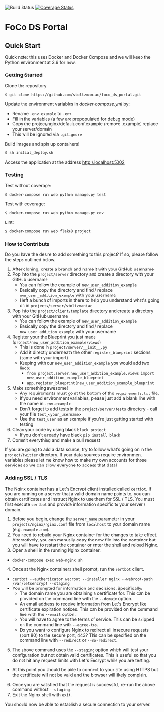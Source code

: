 ![Build Status](https://travis-ci.com/stoltzmaniac/foco_ds_portal.svg?branch=master)
[![Coverage Status](https://coveralls.io/repos/github/stoltzmaniac/foco_ds_portal/badge.svg)](https://coveralls.io/github/stoltzmaniac/foco_ds_portal)
# FoCo DS Portal

## Quick Start

Quick note: this uses Docker and Docker Compose and we will keep the Python environment at 3.6 for now.

### Getting Started

Clone the repository
```sh
$ git clone https://github.com/stoltzmaniac/foco_ds_portal.git
```

Update the environment variables in *docker-compose.yml* by:
  - Rename `.env.example` to `.env`
  - Fill in the variables (a few are prepopulated for debug mode)
  - Copy the project/nginx/default.conf.example (remove .example) replace your server/domain
  - This will be ignored via `.gitignore`

Build images and spin up containers!

```sh
$ sh initial_deploy.sh
```

Access the application at the address [http://localhost:5002](http://localhost:5002)

### Testing

Test without coverage:

```sh
$ docker-compose run web python manage.py test
```

Test with coverage:

```sh
$ docker-compose run web python manage.py cov
```

Lint:

```sh
$ docker-compose run web flake8 project
```


### How to Contribute  

Do you have the desire to add something to this project? If so, please follow the steps outlined below.  

  1. After cloning, create a branch and name it with your GitHub username
  2. Pop into the `project/server` directory and create a directory with your GitHub username
     * You can follow the example of `new_user_addition_example`
     * Basically copy the directory and find / replace `new_user_addition_example` with your username
     * I left a bunch of imports in there to help you understand what's going on in `projects/server/stoltzmaniac`
  3. Pop into the `project/client/template` directory and create a directory with your GitHub username
     * You can follow the example of `new_user_addition_example`
     * Basically copy the directory and find / replace `new_user_addition_example` with your username
  4. Register your the Blueprint you just made (`project/new_user_addition_example/views`)
     * This is done in  `project/server/__init__.py`
     * Add it directly underneath the other `register_blueprint` sections (same with your import)
     * Keeping with our `new_user_addition_example` you would add two lines:
       * `from project.server.new_user_addition_example.views import new_user_addition_example_blueprint`
       * `app.register_blueprint(new_user_addition_example_blueprint`
  5. Make something awesome!
     * Any requirements must go at the bottom of the `requirements.txt` file.
     * If you need environment variables, please just add a blank line with the name in `.env.example` 
     * Don't forget to add tests in the `project/server/tests` directory - call your file `test_<your_username>`
     * Use the `test_user` as an example if you're just getting started with testing
  6. Clean your code by using black `black project`
      * If you don't already have black `pip install black`
  7. Commit everything and make a pull request
  
If you are going to add a data source, try to follow what's going on in the `project/twitter` directory. 
If your data sources require environment variables please let me know how to make my own accounts for those 
services so we can allow everyone to access that data!

### Adding SSL / TLS

The Nginx container has a [Let's Encrypt](https://letsencrypt.org/) client installed called `certbot`. If you are running on a server that a valid domain name points to, you can obtain certificates and instruct Nginx to use them for SSL / TLS. You must first execute `certbot` and provide information specific to your server / domain.

1. Before you begin, change the `server_name` parameter in your `projects/nginx/nginx.conf` file from `localhost` to your domain name (e.g. `example.com`).
2. You need to rebuild your Nginx container for the changes to take effect. Alternatively, you can manually copy the new file into the container but you will have to restart the container or enter the shell and reload Nginx.
3. Open a shell in the running Nginx container.
  - `docker-compose exec web-nginx sh`
4. Once at the Nginx containers shell prompt, run the `certbot` client.
  - `certbot --authenticator webroot --installer nginx --webroot-path /var/letsencrypt --staging`
  - You will be prompted for information and decisions. Specifically:
    - The domain name you are obtaining a certificate for. This can be provided on the command line with the `--domain` option.
    - An email address to receive information from Let's Encrypt like certificate expiration notices. This can be provided on the command line with the `--email` option.
    - You will have to agree to the terms of service. This can be skipped on the command line with `--agree-tos`.
    - Do you want to configure Nginx to redirect all insecure requests (port 80) to the secure port, 443? This can be specified on the command line with `--redirect` or `--no-redirect`.
5. The above command uses the `--staging` option which will test your configuration but not obtain valid certificates. This is useful so that you do not hit any request limits with Let's Encrypt while you are testing. 
  - At this point you should be able to connect to your site using HTTPS but the certificate will not be valid and the browser will likely complain.
6. Once you are satisfied that the request is successful, re-run the above command without `--staging`.
7. Exit the Nginx shell with `exit`.

You should now be able to establish a secure connection to your server.
